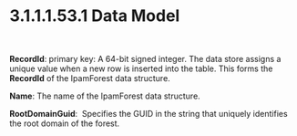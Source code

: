 <html dir="LTR" xmlns:mshelp="http://msdn.microsoft.com/mshelp" xmlns:ddue="http://ddue.schemas.microsoft.com/authoring/2003/5" xmlns:xlink="http://www.w3.org/1999/xlink" xmlns:tool="http://www.microsoft.com/tooltip">
 <body>
 <div id="header">
 <h1 class="heading">3.1.1.1.53.1 Data Model</h1>
 </div>
 <div id="mainSection">
 <div id="mainBody">
 <div id="allHistory" class="saveHistory"></div>
 <div id="sectionSection0" class="section" name="collapseableSection">
 

<p> </p>

<p><b>RecordId</b>: primary key: A 64-bit signed
integer. The data store assigns a unique value when a new row is inserted into
the table. This forms the <b>RecordId</b> of the IpamForest data structure.</p>

<p><b>Name</b>: The name of the IpamForest data
structure.</p>

<p><b>RootDomainGuid</b>:  Specifies the GUID in the
string that uniquely identifies the root domain of the forest. </p>


 </div>
 </div>
 </div>
 </body>
</html>
